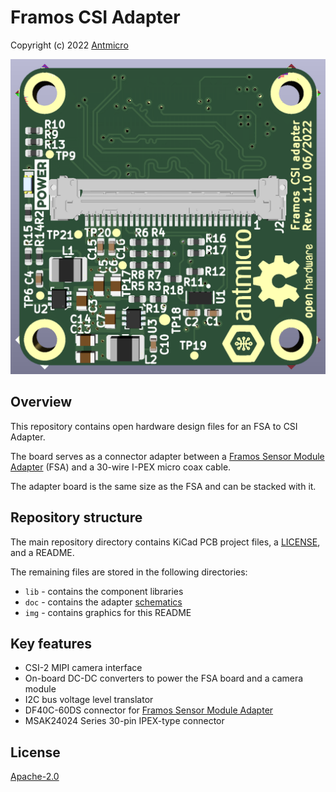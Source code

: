# Framos CSI Adapter

Copyright (c) 2022 [Antmicro](https://www.antmicro.com>)

![FSA to CSI Adapter Visualization](img/framos-csi-adapter-vis.png)

## Overview

This repository contains open hardware design files for an FSA to CSI Adapter.

The board serves as a connector adapter between a [Framos Sensor Module Adapter](https://www.framos.com/en/products/framos-sensor-module-adapter-fsa-22408) (FSA) and a 30-wire I-PEX micro coax cable.

The adapter board is the same size as the FSA and can be stacked with it.

## Repository structure

The main repository directory contains KiCad PCB project files, a [LICENSE](LICENSE), and a README.

The remaining files are stored in the following directories:

* `lib` - contains the component libraries
* `doc` - contains the adapter [schematics](doc/framos-csi-adapter.pdf)
* `img` - contains graphics for this README

## Key features

* CSI-2 MIPI camera interface
* On-board DC-DC converters to power the FSA board and a camera module
* I2C bus voltage level translator
* DF40C-60DS connector for [Framos Sensor Module Adapter](https://www.framos.com/en/products/framos-sensor-module-adapter-fsa-22408)
* MSAK24024 Series 30-pin IPEX-type connector

## License

[Apache-2.0](LICENSE)
